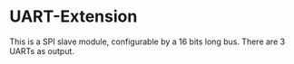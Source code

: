 # UART-Extension
This is a SPI slave module, configurable by a 16 bits long bus. There are 3 UARTs as output.
